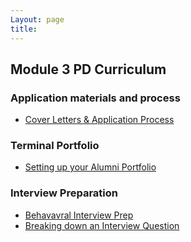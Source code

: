 ```yaml
---
Layout: page
title:
---
```


## Module 3 PD Curriculum

### Application materials and process
* [Cover Letters & Application Process](https://careerdev.turing.edu/module_three/week_3_coverletter)

### Terminal Portfolio 
* [Setting up your Alumni Portfolio](https://github.com/turingschool/career-development-curriculum-site/blob/master/module_three/module_three_terminal_portfolios/Terminal%20Portfolios.md)

### Interview Preparation
* [Behavavral Interview Prep](https://careerdev.turing.edu/module_three/mod3_week5)
* [Breaking down an Interview Question](https://frontend.turing.edu/lessons/module-3/interpreting-interviews.html)
